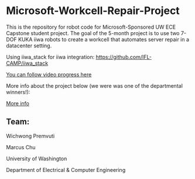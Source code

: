 # Microsoft-Workcell-Repair-Project
This is the repository for robot code for Microsoft-Sponsored UW ECE Capstone student project. The goal of the 5-month project is to use two 7-DOF KUKA iiwa robots to create a workcell that automates server repair in a datacenter setting. 

Using iiwa_stack for iiwa integration: https://github.com/IFL-CAMP/iiwa_stack


[You can follow video progress here](https://www.youtube.com/channel/UCuxifdvqcA12WCPKgT2MkxQ/videos)


More info about the project below (we were was one of the departmental winners!):

[More info](https://tinyurl.com/yd6seu6v)


## Team:
Wichwong Premvuti

Marcus Chu
      



University of Washington

Department of Electrical & Computer Engineering
